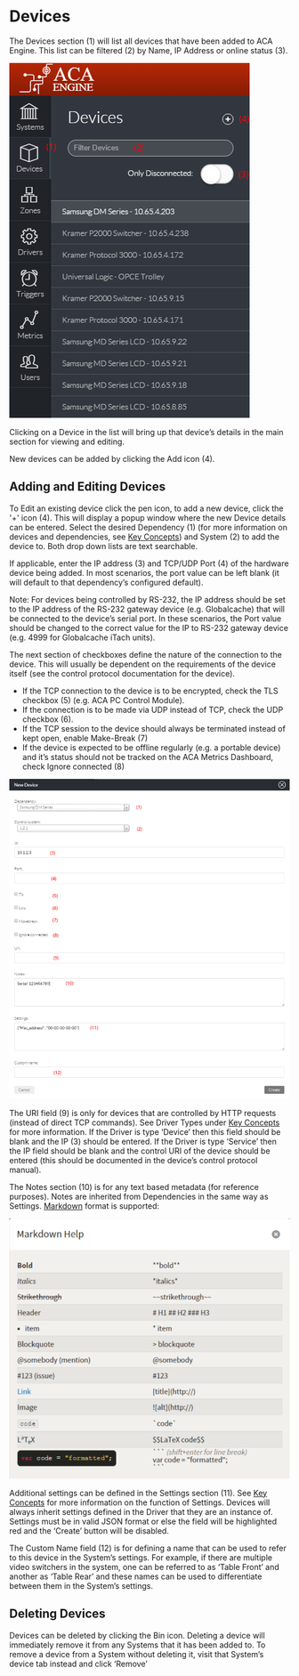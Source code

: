 # Devices

The Devices section \(1\) will list all devices that have been added to ACA Engine. This list can be filtered \(2\) by Name, IP Address or online status \(3\).

![](../../.gitbook/assets/image5.png)

Clicking on a Device in the list will bring up that device’s details in the main section for viewing and editing.

New devices can be added by clicking the Add icon \(4\).

## Adding and Editing Devices

To Edit an existing device click the pen icon, to add a new device, click the '+' icon \(4\). This will display a popup window where the new Device details can be entered. Select the desired Dependency \(1\) \(for more information on devices and dependencies, see [Key Concepts](https://docs.google.com/document/d/14ckH_Jzy_2Vx3uoRy1eN8-o1T96YT6Q7qnHfDKOiEAo/edit#heading=h.7eiwwwjsszu9)\) and System \(2\) to add the device to. Both drop down lists are text searchable.

If applicable, enter the IP address \(3\) and TCP/UDP Port \(4\) of the hardware device being added. In most scenarios, the port value can be left blank \(it will default to that dependency’s configured default\).

Note: For devices being controlled by RS-232, the IP address should be set to the IP address of the RS-232 gateway device \(e.g. Globalcache\) that will be connected to the device’s serial port. In these scenarios, the Port value should be changed to the correct value for the IP to RS-232 gateway device \(e.g. 4999 for Globalcache iTach units\).

The next section of checkboxes define the nature of the connection to the device. This will usually be dependent on the requirements of the device itself \(see the control protocol documentation for the device\).

* If the TCP connection to the device is to be encrypted, check the TLS checkbox \(5\) \(e.g. ACA PC Control Module\).
* If the connection is to be made via UDP instead of TCP, check the UDP checkbox \(6\).
* If the TCP session to the device should always be terminated instead of kept open, enable Make-Break \(7\)
* If the device is expected to be offline regularly \(e.g. a portable device\) and it’s status should not be tracked on the ACA Metrics Dashboard, check Ignore connected \(8\)

![](../../.gitbook/assets/image9.png)

The URI field \(9\) is only for devices that are controlled by HTTP requests \(instead of direct TCP commands\). See Driver Types under [Key Concepts](https://docs.google.com/document/d/14ckH_Jzy_2Vx3uoRy1eN8-o1T96YT6Q7qnHfDKOiEAo/edit#heading=h.5vlc4vgj6sfu) for more information. If the Driver is type ‘Device’ then this field should be blank and the IP \(3\) should be entered. If the Driver is type ‘Service’ then the IP field should be blank and the control URI of the device should be entered \(this should be documented in the device’s control protocol manual\).

The Notes section \(10\) is for any text based metadata \(for reference purposes\). Notes are inherited from Dependencies in the same way as Settings. [Markdown](https://github.com/adam-p/markdown-here/wiki/Markdown-Cheatsheet) format is supported:

![](../../.gitbook/assets/image16.png)



Additional settings can be defined in the Settings section \(11\). See [Key Concepts](https://docs.google.com/document/d/14ckH_Jzy_2Vx3uoRy1eN8-o1T96YT6Q7qnHfDKOiEAo/edit#heading=h.dbxexbsp1oib) for more information on the function of Settings. Devices will always inherit settings defined in the Driver that they are an instance of. Settings must be in valid JSON format or else the field will be highlighted red and the ‘Create’ button will be disabled.

The Custom Name field \(12\) is for defining a name that can be used to refer to this device in the System’s settings. For example, if there are multiple video switchers in the system, one can be referred to as ‘Table Front’ and another as ‘Table Rear’ and these names can be used to differentiate between them in the System’s settings.

## Deleting Devices

Devices can be deleted by clicking the Bin icon. Deleting a device will immediately remove it from any Systems that it has been added to. To remove a device from a System without deleting it, visit that System’s device tab instead and click ‘Remove’

